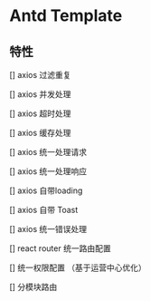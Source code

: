 # Antd Template

## 特性

[] axios 过滤重复

[] axios 并发处理

[] axios 超时处理

[] axios 缓存处理

[] axios 统一处理请求

[] axios 统一处理响应

[] axios 自带loading

[] axios 自带 Toast

[] axios 统一错误处理

[] react router 统一路由配置

[] 统一权限配置 （基于运营中心优化）

[] 分模块路由
